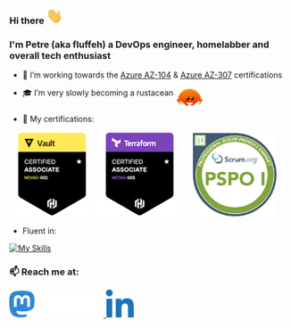### Hi there <img src="./src/hello.gif" width="30">

### I'm Petre (aka fluffeh) a DevOps engineer, homelabber and overall tech enthusiast

- 🔭 I’m working towards the <a href="https://learn.microsoft.com/en-us/credentials/certifications/azure-administrator"> Azure AZ-104</a> & <a href="https://learn.microsoft.com/en-us/credentials/certifications/azure-solutions-architect/">Azure AZ-307</a> certifications


- 🎓 I’m very slowly becoming a rustacean <img src="./src/rust.png" width="50" align="top" alt="Rust logo">


<!-- Tech stack: -->
- 📜 My certifications:
<p>
    <a href="https://www.credly.com/badges/b23cac12-f3bf-496c-a8b7-27e697c42084/public_url"><img src="./src/hashicorp-certified-vault-associate-002.png" alt="HashiCorp Certified: Vault Associate (002)"></a>
    <a href="https://www.credly.com/badges/b23cac12-f3bf-496c-a8b7-27e697c42084/public_url"><img src="./src/hashicorp-certified-terraform-associate-003.png" alt="HashiCorp Certified: Terraform Associate (003)"></a>
    <a href="https://www.credly.com/badges/86bcc7fa-6fc4-41b4-9728-98eedc48fb5e/public_url"><img src="./src/professional-scrum-product-owner-i-pspo-i.png" alt="Professional Scrum Product Owner™ I (PSPOI)" width="150" hspace="15"></a>
</p>

- Fluent in:
  
[![My Skills](https://skillicons.dev/icons?i=ansible,arch,azure,bash,debian,docker,git,go,grafana,kubernetes,linux,md,mongodb,mysql,neovim,postgres,powershell,prometheus,raspberrypi,redhat,regex,terraform,vim,windows)](https://skillicons.dev)

### 📫 Reach me at:
<p>
  <a href="https://mas.to/@fluffeh"><img src="./src/mastodon.png" width="45"></a>
  <a href="https://matrix.to/#/@fluffeh:matrix.org">
    <picture>
      <source media="(prefers-color-scheme: dark)" srcset="./src/matrix-white.svg">
      <source media="(prefers-color-scheme: light)" srcset="./src/matrix.png">
      <img src="./src/matrix-white.svg" width="100" hspace="10">
    </picture>
  </a>
  <a href="www.linkedin.com/in/petre-constantinescu-400a0014b" target="_blank"><img src="./src/linkedin.png" alt="LinkedIn" width="50"></a>
</p>

